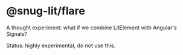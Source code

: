 # @snug-lit/flare

A thought experiment: what if we combine LitElement with Angular's Signals?

Status: highly experimental, do not use this.
